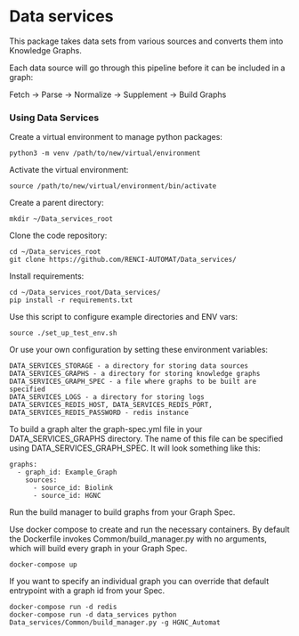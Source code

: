 
# Data services
This package takes data sets from various sources and converts them into Knowledge Graphs.

Each data source will go through this pipeline before it can be included in a graph:

Fetch -> Parse -> Normalize -> Supplement -> Build Graphs


### Using Data Services

Create a virtual environment to manage python packages:
```
python3 -m venv /path/to/new/virtual/environment
```

Activate the virtual environment:
```
source /path/to/new/virtual/environment/bin/activate
```

Create a parent directory:
```
mkdir ~/Data_services_root
```

Clone the code repository:
```
cd ~/Data_services_root
git clone https://github.com/RENCI-AUTOMAT/Data_services/
```

Install requirements:
```
cd ~/Data_services_root/Data_services/
pip install -r requirements.txt
```

Use this script to configure example directories and ENV vars:
```
source ./set_up_test_env.sh
```

Or use your own configuration by setting these environment variables:
```
DATA_SERVICES_STORAGE - a directory for storing data sources
DATA_SERVICES_GRAPHS - a directory for storing knowledge graphs
DATA_SERVICES_GRAPH_SPEC - a file where graphs to be built are specified
DATA_SERVICES_LOGS - a directory for storing logs
DATA_SERVICES_REDIS_HOST, DATA_SERVICES_REDIS_PORT, DATA_SERVICES_REDIS_PASSWORD - redis instance
```

To build a graph alter the graph-spec.yml file in your DATA_SERVICES_GRAPHS directory. 
The name of this file can be specified using DATA_SERVICES_GRAPH_SPEC.
It will look something like this:
```
graphs:
  - graph_id: Example_Graph
    sources:
      - source_id: Biolink
      - source_id: HGNC
```

Run the build manager to build graphs from your Graph Spec. 

Use docker compose to create and run the necessary containers. 
By default the Dockerfile invokes Common/build_manager.py with no arguments,
which will build every graph in your Graph Spec.
```
docker-compose up
```
If you want to specify an individual graph you can override that default entrypoint with a graph id from your Spec.
```
docker-compose run -d redis
docker-compose run -d data_services python Data_services/Common/build_manager.py -g HGNC_Automat
```
